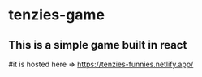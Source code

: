 # tenzies-game

## This is a simple game built in react

#it is hosted here => https://tenzies-funnies.netlify.app/
